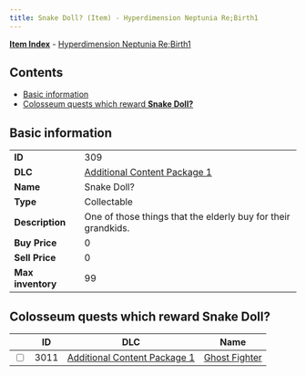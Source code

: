 ```yaml
---
title: Snake Doll? (Item) - Hyperdimension Neptunia Re;Birth1
---
```


[**Item Index**](/neptunia/rb1/item/index.html) - [Hyperdimension Neptunia Re;Birth1](/neptunia/rb1)

## Contents

- [Basic information](#basic-information)
- [Colosseum quests which reward **Snake Doll?**](#colosseum-quests-which-reward-snake-doll)

## Basic information

|   |   |
| -- | -- |
| **ID** | 309 |
| **DLC** | [Additional Content Package 1](/neptunia/rb1/dlc/10-pack1.html) |
| **Name** | Snake Doll? |
| **Type** | Collectable |
| **Description** | One of those things that the elderly buy for their grandkids. |
| **Buy Price** | 0 |
| **Sell Price** | 0 |
| **Max inventory** | 99 |


## Colosseum quests which reward **Snake Doll?**

|    | ID | DLC | Name |
| -- | -- | --- | ---- |
| <input type="checkbox" id="rb1-colosseum-10-3011" class="trackbox" /> | 3011 | [Additional Content Package 1](/neptunia/rb1/dlc/10-pack1.html) | [Ghost Fighter](/neptunia/rb1/colosseum/10-3011-ghost-fighter.html) |
